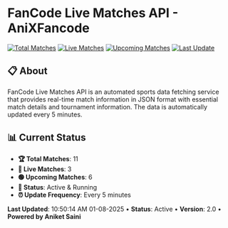 # FanCode Live Matches API - AniXFancode

[![Total Matches](https://img.shields.io/badge/Total%20Matches-11-blue)](https://github.com/AniketSainiOp/AniXFancode)
[![Live Matches](https://img.shields.io/badge/Live%20Matches-3-red)](https://github.com/AniketSainiOp/AniXFancode)
[![Upcoming Matches](https://img.shields.io/badge/Upcoming%20Matches-6-green)](https://github.com/AniketSainiOp/AniXFancode)
[![Last Update](https://img.shields.io/badge/Last%20Update-10%3A50%3A14%20AM%2001-08-2025-orange)](https://github.com/AniketSainiOp/AniXFancode)

## 📋 About

FanCode Live Matches API is an automated sports data fetching service that provides real-time match information in JSON format with essential match details and tournament information. The data is automatically updated every 5 minutes.

## 📊 Current Status

- **🏆 Total Matches**: 11
- **🔴 Live Matches**: 3
- **🟢 Upcoming Matches**: 6
- **📡 Status**: Active & Running
- **⏰ Update Frequency**: Every 5 minutes

**Last Updated**: 10:50:14 AM 01-08-2025 • **Status**: Active • **Version**: 2.0 • **Powered by Aniket Saini**

